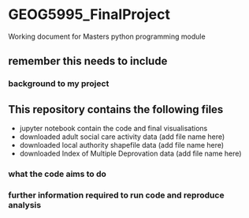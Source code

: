 # GEOG5995_FinalProject
Working document for Masters python programming module
## remember this needs to include
### background to my project
## This repository contains the following files
* jupyter notebook contain the code and final visualisations
* downloaded adult social care activity data (add file name here)
* downloaded local authority shapefile data (add file name here)
* downloaded Index of Multiple Deprovation data (add file name here)
### what the code aims to do
### further information required to run code and reproduce analysis
